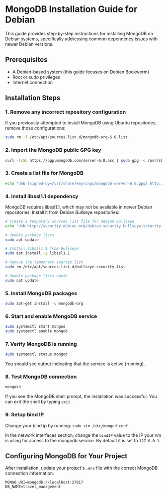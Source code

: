 # MongoDB Installation Guide for Debian

This guide provides step-by-step instructions for installing MongoDB on Debian systems, specifically addressing common dependency issues with newer Debian versions.

## Prerequisites

- A Debian-based system (this guide focuses on Debian Bookworm)
- Root or sudo privileges
- Internet connection

## Installation Steps

### 1. Remove any incorrect repository configuration

If you previously attempted to install MongoDB using Ubuntu repositories, remove those configurations:

```bash
sudo rm -f /etc/apt/sources.list.d/mongodb-org-6.0.list
```

### 2. Import the MongoDB public GPG key

```bash
curl -fsSL https://pgp.mongodb.com/server-6.0.asc | sudo gpg -o /usr/share/keyrings/mongodb-server-6.0.gpg --dearmor
```

### 3. Create a list file for MongoDB

```bash
echo "deb [signed-by=/usr/share/keyrings/mongodb-server-6.0.gpg] http://repo.mongodb.org/apt/debian bullseye/mongodb-org/6.0 main" | sudo tee /etc/apt/sources.list.d/mongodb-org-6.0.list
```

### 4. Install libssl1.1 dependency

MongoDB requires libssl1.1, which may not be available in newer Debian repositories. Install it from Debian Bullseye repositories:

```bash
# Create a temporary sources list file for Debian Bullseye
echo "deb http://security.debian.org/debian-security bullseye-security main" | sudo tee /etc/apt/sources.list.d/bullseye-security.list

# Update package lists
sudo apt update

# Install libssl1.1 from Bullseye
sudo apt install -y libssl1.1

# Remove the temporary sources list
sudo rm /etc/apt/sources.list.d/bullseye-security.list

# Update package lists again
sudo apt update
```

### 5. Install MongoDB packages

```bash
sudo apt-get install -y mongodb-org
```

### 6. Start and enable MongoDB service

```bash
sudo systemctl start mongod
sudo systemctl enable mongod
```

### 7. Verify MongoDB is running

```bash
sudo systemctl status mongod
```

You should see output indicating that the service is active (running).

### 8. Test MongoDB connection

```bash
mongosh
```
If you see the MongoDB shell prompt, the installation was successful. You can exit the shell by typing `exit`.

### 9. Setup bind IP

Change your bind ip by running:
`sudo vim /etc/mongod.conf`

In the network interfaces section, change the `bindIP` value to the IP your vm is using for access to the mongodb service. By default it is set to `127.0.0.1`.


## Configuring MongoDB for Your Project

After installation, update your project's `.env` file with the correct MongoDB connection information:

```
MONGO_URI=mongodb://localhost:27017
DB_NAME=travel_management
```
